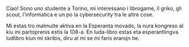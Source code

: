 Ciao!
Sono uno studente a Torino, mi interessano i librogame, il griko, gli scout, l'informatica e un po la cybersecurity tra le altre cose.

Mi estas tro malmulte aktiva en la Esperanta movado, la nura kongreso al kiu mi partoprenis estis la 108-a.
En luda-libro estas eta esperantlingva ludlibro kiun mi skribis, diru al mi se mi faris erarojn tie.
<!---
mtteo23/mtteo23 is a ✨ special ✨ repository because its `README.md` (this file) appears on your GitHub profile.
You can click the Preview link to take a look at your changes.
--->
